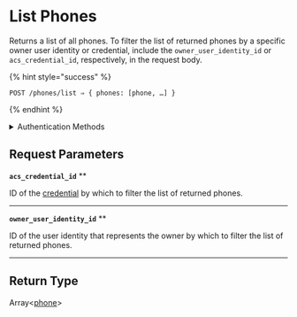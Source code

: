# List Phones

Returns a list of all phones. To filter the list of returned phones by a specific owner user identity or credential, include the `owner_user_identity_id` or `acs_credential_id`, respectively, in the request body.

{% hint style="success" %}
```
POST /phones/list ⇒ { phones: [phone, …] }
```
{% endhint %}

<details>

<summary>Authentication Methods</summary>

- API key
- Personal access token
  <br>Must also include the `seam-workspace` header in the request.
</details>

## Request Parameters

**`acs_credential_id`** **

ID of the [credential](../../capability-guides/access-systems/managing-credentials.md) by which to filter the list of returned phones.

---

**`owner_user_identity_id`** **

ID of the user identity that represents the owner by which to filter the list of returned phones.

---


## Return Type

Array<[phone](./)>
